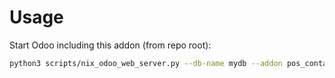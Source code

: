 # Usage

Start Odoo including this addon (from repo root):

```bash
python3 scripts/nix_odoo_web_server.py --db-name mydb --addon pos_container_deposit
```

